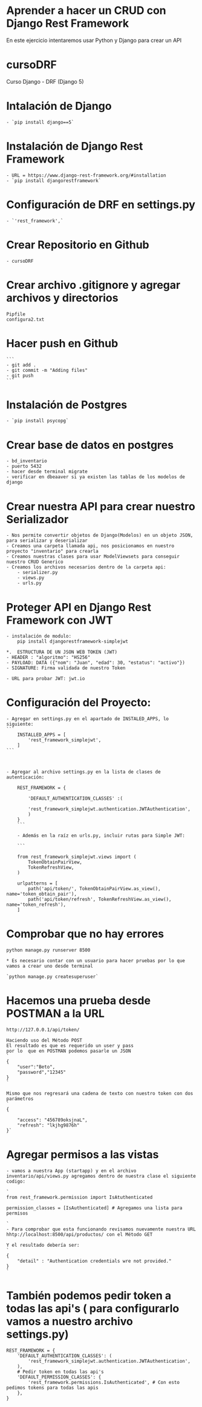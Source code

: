 
# Aprender a hacer un CRUD con Django Rest Framework
En este ejercicio intentaremos usar Python y Django para crear un API 

# cursoDRF
Curso Django - DRF (Django 5)

# Intalación de Django
	- `pip install django==5`

# Instalación de Django Rest Framework
	- URL = https://www.django-rest-framework.org/#installation
	- `pip install djangorestframework`

# Configuración de DRF en settings.py
	- `'rest_framework',`

# Crear Repositorio en Github
	- cursoDRF

# Crear archivo .gitignore y agregar archivos y directorios
	Pipfile
	configura2.txt

# Hacer push en Github
	```
	- git add .
	- git commit -m "Adding files"
	- git push
	```

# Instalación de Postgres
	- `pip install psycopg`

# Crear base de datos en postgres
	- bd_inventario
	- puerto 5432
	- hacer desde terminal migrate
	- verificar en dbeaaver si ya existen las tablas de los modelos de django

# Crear nuestra API para crear nuestro Serializador
	- Nos permite convertir objetos de Django(Modelos) en un objeto JSON, para serializar y deserializar
	- Creamos una carpeta llamada api, nos posicionamos en nuestro proyecto "inventario" para crearla
	- Creamos nuestras clases para usar ModelViewsets para conseguir nuestro CRUD Generico
	- Creamos los archivos necesarios dentro de la carpeta api:
		- serializer.py
		- views.py
		- urls.py

# Proteger API en Django Rest Framework con JWT
	- instalación de modulo:
		pip install djangorestframework-simplejwt
	
	*.  ESTRUCTURA DE UN JSON WEB TOKEN (JWT)
	- HEADER : "algoritmo": "HS256"
	- PAYLOAD: DATA ({"nom": "Juan", "edad": 30, "estatus": "activo"})
	- SIGNATURE: Firma validada de nuestro Token

	- URL para probar JWT: jwt.io

# Configuración del Proyecto:

	- Agregar en settings.py en el apartado de INSTALED_APPS, lo siguiente:
	```
		INSTALLED_APPS = [
			'rest_framework_simplejwt',
		]
	```



	- Agregar al archivo settings.py en la lista de clases de autenticación:

```
	REST_FRAMEWORK = {
		
		'DEFAULT_AUTHENTICATION_CLASSES' :(
		
		'rest_framework_simplejwt.authentication.JWTAuthentication',
		)
	}
	```

	- Además en la raíz en urls.py, incluir rutas para Simple JWT:

	```

	from rest_framework_simplejwt.views import (
		TokenObtainPairView,
		TokenRefreshView,
	)

	urlpatterns = [
		path('api/token/', TokenObtainPairView.as_view(), name='token_obtain_pair'),
		path('api/token/refresh', TokenRefreshView.as_view(), name='token_refresh'),
	]

```
# Comprobar que no hay errores
	python manage.py runserver 8500

	* Es necesario contar con un usuario para hacer pruebas por lo que vamos a crear uno desde terminal

	`python manage.py createsuperuser`

# Hacemos una prueba desde POSTMAN a la URL
	http://127.0.0.1/api/token/

	Haciendo uso del Método POST
	El resultado es que es requerido un user y pass
	por lo 	que en POSTMAN podemos pasarle un JSON
	`
	{
		"user":"Beto",
		"password","12345"
	}
	`

	Mismo que nos regresará una cadena de texto con nuestro token con dos parámetros
	`
	{

		"access": "456789oksjnaL",
		"refresh": "lkjhg9876h"
	}`


# Agregar permisos a las vistas
	- vamos a nuestra App (startapp) y en el archivo inventario/api/views.py agregamos dentro de nuestra clase el siguiente codigo:

	`
	from rest_framework.permission import IsAtuthenticated

	permission_classes = [IsAuthenticated] # Agregamos una lista para permisos

	`
	- Para comprobar que esta funcionando revisamos nuevamente nuestra URL hhtp://localhost:8500/api/productos/ con el Método GET

	Y el resultado debería ser:
	`
	{
		"detail" : "Authentication credentials wre not provided."
	}
	`

# También podemos pedir token a todas las api's ( para configurarlo vamos a nuestro archivo settings.py)
```
REST_FRAMEWORK = {
	'DEFAULT_AUTHENTICATION_CLASSES': (
		'rest_framework_simplejwt.authentication.JWTAuthentication',
	),
	# Pedir token en todas las api's
	'DEFAULT_PERMISSION_CLASSES': {
		'rest_framework.permissions.IsAuthenticated', # Con esto pedimos tokens para todas las apis
	},
}
```

